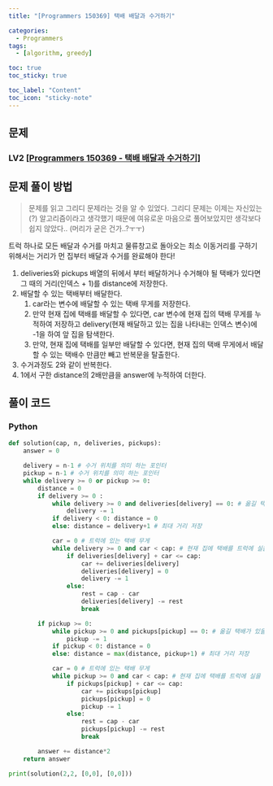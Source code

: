 ```yaml
---
title: "[Programmers 150369] 택배 배달과 수거하기" 

categories:
  - Programmers
tags:
  - [algorithm, greedy]

toc: true
toc_sticky: true

toc_label: "Content"
toc_icon: "sticky-note"
---
```



## 문제

### LV2 [[Programmers 150369 - 택배 배달과 수거하기]](https://school.programmers.co.kr/learn/courses/30/lessons/150369)

## 문제 풀이 방법

> 문제를 읽고 그리디 문제라는 것을 알 수 있었다. 그리디 문제는 이제는 자신있는(?) 알고리즘이라고 생각했기 때문에 여유로운 마음으로 풀어보았지만 생각보다 쉽지 않았다.. (머리가 굳은 건가..?ㅜㅜ)
> 

트럭 하나로 모든 배달과 수거를 마치고 물류창고로 돌아오는 최소 이동거리를 구하기 위해서는 거리가 먼 집부터 배달과 수거를 완료해야 한다!

1. deliveries와 pickups 배열의 뒤에서 부터 배달하거나 수거해야 될 택배가 있다면 그 때의 거리(인덱스 + 1)를 distance에 저장한다. 
2. 배달할 수 있는 택배부터 배달한다. 
    1. car라는 변수에 배달할 수 있는 택배 무게를 저장한다. 
    2. 만약 현재 집에 택배를 배달할 수 있다면, car 변수에 현재 집의 택배 무게를 누적하여 저장하고 delivery(현재 배달하고 있는 집을 나타내는 인덱스 변수)에 -1을 하여 앞 집을 탐색한다. 
    3. 만약, 현재 집에 택배를 일부만 배달할 수 있다면, 현재 집의 택배 무게에서 배달할 수 있는 택배수 만큼만 빼고 반복문을 탈출한다. 
3. 수거과정도 2와 같이 반복한다. 
4. 1에서 구한 distance의 2배만큼을 answer에 누적하여 더한다. 

## 풀이 코드

### Python

```python
def solution(cap, n, deliveries, pickups):
    answer = 0

    delivery = n-1 # 수거 위치를 의미 하는 포인터
    pickup = n-1 # 수거 위치를 의미 하는 포인터
    while delivery >= 0 or pickup >= 0:
        distance = 0
        if delivery >= 0 :
            while delivery >= 0 and deliveries[delivery] == 0: # 옮길 택배가 있을 때까지
                delivery -= 1
            if delivery < 0: distance = 0
            else: distance = delivery+1 # 최대 거리 저장

            car = 0 # 트럭에 있는 택배 무게
            while delivery >= 0 and car < cap: # 현재 집에 택배를 트럭에 실을 수 있다면 싣는다.
                if deliveries[delivery] + car <= cap:
                    car += deliveries[delivery]
                    deliveries[delivery] = 0
                    delivery -= 1
                else:
                    rest = cap - car
                    deliveries[delivery] -= rest
                    break

        if pickup >= 0:
            while pickup >= 0 and pickups[pickup] == 0: # 옮길 택배가 있을 때까지
                pickup -= 1
            if pickup < 0: distance = 0
            else: distance = max(distance, pickup+1) # 최대 거리 저장

            car = 0 # 트럭에 있는 택배 무게
            while pickup >= 0 and car < cap: # 현재 집에 택배를 트럭에 실을 수 있다면 싣는다.
                if pickups[pickup] + car <= cap:
                    car += pickups[pickup]
                    pickups[pickup] = 0
                    pickup -= 1
                else:
                    rest = cap - car
                    pickups[pickup] -= rest
                    break

        answer += distance*2
    return answer

print(solution(2,2, [0,0], [0,0]))
```